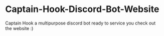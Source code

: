 # Captain-Hook-Discord-Bot-Website
Captain Hook a multipurpose discord bot ready to service you check out the website :)
